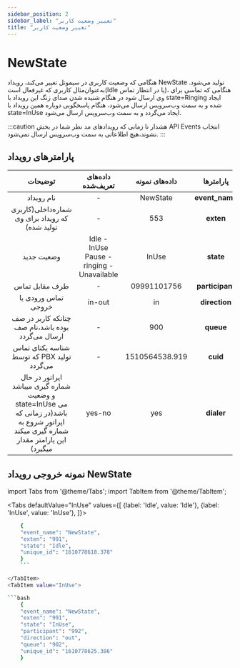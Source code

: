 ```yaml
---
sidebar_position: 2
sidebar_label: "تغییر وضعیت کاربر"
title: "تغییر وضعیت کاربر"
---
```



# NewState

هنگامی‌ كه وضعيت کاربری در سیموتل تغییر می‌کند، رویداد NewState تولید‌ می‌شود. به‌عنوان‌مثال کاربری که غیرفعال‌ 
است(Idle یا در انتظار تماس)، هنگامی که تماسی برای وی ارسال شود در هنگام شنیده شدن صدای زنگ این رویداد با 
state=Ringing ایجاد شده و به سمت وب‌سرویس ارسال می‌شود، هنگام پاسخگویی دوباره همین رویداد با state=InUse ایجاد
می‌گردد و به سمت وب‌سرویس ارسال می‌شود.

:::caution هشدار 
تا زمانی که رویداد‌های مد نظر شما در بخش API Events انتخاب نشوند،هیچ اطلاعاتی به سمت وب‌سرویس ارسال نمی‌شود.
:::

## پارامتر‌های رویداد

<div class="custom-table">

|                      توضیحات                     |              داده‌های تعریف‌شده              |    داده‌های نمونه   |    پارامتر‌ها    |
|:------------------------------------------------:|:------------------------------------------:|:------------------:|:---------------:|
|                    نام رویداد                    |                      -                     |      NewState      |  **event_name** |
|  شماره‌داخلی(کاربری که رویداد برای وی تولید شده)  |                      -                     |         553        |    **exten**    |
|                    وضعیت جدید                    | Idle - InUse Pause - ringing - Unavailable |        InUse       |    **state**    |
|                  طرف مقابل تماس                  |                      -                     |     09991101756    | **participant** |
|                تماس ورودی یا خروجی               |                   in-out                   |         in         |  **direction**  |
| چنانکه کاربر در صف بوده باشد،نام صف ارسال می‌گردد |                      -                     |         900        |    **queue**    |
|    شناسه یکتای تماس که توسط PBX تولید می‌گردد    |                        -                     | 1510564538.919    |  **cuid**  |
|  اپراتور در حال شماره گیری میباشد و وضعیت  state=InUse می باشد(در زمانی که اپراتور شروع به شماره گیری میکند این پارامتر مقدار میگیرد)  |   yes-no  |  yes  |  **dialer**  |

</div>

## نمونه خروجی رویداد NewState

import Tabs from '@theme/Tabs';
import TabItem from '@theme/TabItem';

<Tabs
    defaultValue="InUse"
    values={[
        {label: 'Idle', value: 'Idle'},
        {label: 'InUse', value: 'InUse'},
    ]}>
<TabItem value="Idle">

```bash    
	{
	"event_name": "NewState",
	"exten": "991",
	"state": "Idle",
	"unique_id": "1610778618.378"
	}
	```

</TabItem>
<TabItem value="InUse">

```bash
	{
	"event_name": "NewState",
	"exten": "991",
	"state": "InUse",
	"participant": "992",
	"direction": "out",
	"queue": "902",
	"unique_id": "1610778625.386"
	}
```
</TabItem>
</Tabs>


